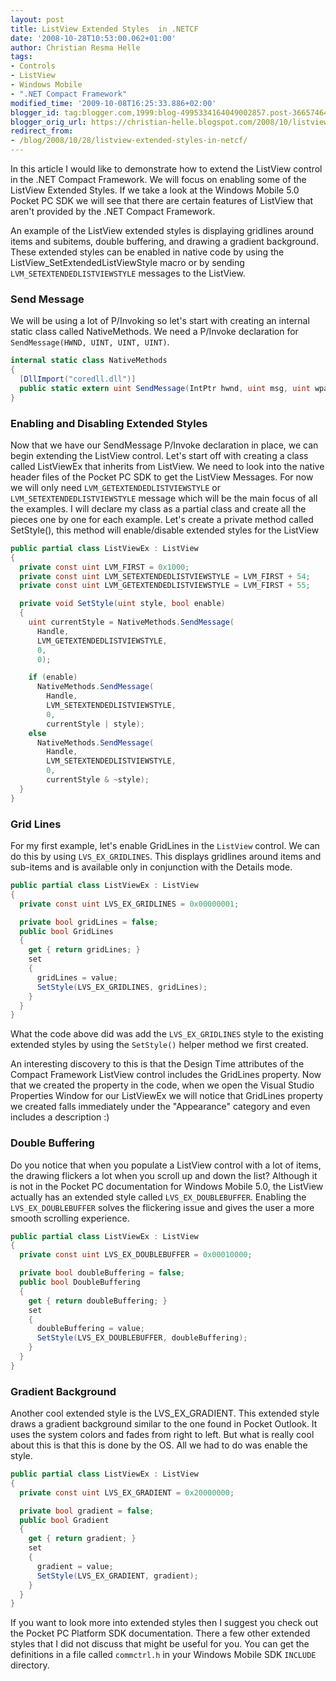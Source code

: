 ```yaml
---
layout: post
title: ListView Extended Styles  in .NETCF
date: '2008-10-28T10:53:00.062+01:00'
author: Christian Resma Helle
tags:
- Controls
- ListView
- Windows Mobile
- ".NET Compact Framework"
modified_time: '2009-10-08T16:25:33.886+02:00'
blogger_id: tag:blogger.com,1999:blog-4995334164049002857.post-3665746400716942844
blogger_orig_url: https://christian-helle.blogspot.com/2008/10/listview-extended-styles-in-netcf.html
redirect_from:
- /blog/2008/10/28/listview-extended-styles-in-netcf/
---
```


In this article I would like to demonstrate how to extend the ListView control in the .NET Compact Framework. We will focus on enabling some of the ListView Extended Styles. If we take a look at the Windows Mobile 5.0 Pocket PC SDK we will see that there are certain features of ListView that aren't provided by the .NET Compact Framework.

An example of the ListView extended styles is displaying gridlines around items and subitems, double buffering, and drawing a gradient background. These extended styles can be enabled in native code by using the ListView_SetExtendedListViewStyle macro or by sending `LVM_SETEXTENDEDLISTVIEWSTYLE` messages to the ListView.

### Send Message

We will be using a lot of P/Invoking so let's start with creating an internal static class called NativeMethods. We need a P/Invoke declaration for `SendMessage(HWND, UINT, UINT, UINT)`.

```csharp
internal static class NativeMethods
{
  [DllImport("coredll.dll")]
  public static extern uint SendMessage(IntPtr hwnd, uint msg, uint wparam, uint lparam);
}
```

### Enabling and Disabling Extended Styles

Now that we have our SendMessage P/Invoke declaration in place, we can begin extending the ListView control. Let's start off with creating a class called ListViewEx that inherits from ListView. We need to look into the native header files of the Pocket PC SDK to get the ListView Messages. For now we will only need `LVM_GETEXTENDEDLISTVIEWSTYLE` or `LVM_SETEXTENDEDLISTVIEWSTYLE` message which will be the main focus of all the examples. I will declare my class as a partial class and create all the pieces one by one for each example. Let's create a private method called SetStyle(), this method will enable/disable extended styles for the ListView

```csharp
public partial class ListViewEx : ListView
{
  private const uint LVM_FIRST = 0x1000;
  private const uint LVM_SETEXTENDEDLISTVIEWSTYLE = LVM_FIRST + 54;
  private const uint LVM_GETEXTENDEDLISTVIEWSTYLE = LVM_FIRST + 55;

  private void SetStyle(uint style, bool enable)
  {
    uint currentStyle = NativeMethods.SendMessage(
      Handle,
      LVM_GETEXTENDEDLISTVIEWSTYLE,
      0,
      0);

    if (enable)
      NativeMethods.SendMessage(
        Handle,
        LVM_SETEXTENDEDLISTVIEWSTYLE,
        0,
        currentStyle | style);
    else
      NativeMethods.SendMessage(
        Handle,
        LVM_SETEXTENDEDLISTVIEWSTYLE,
        0,
        currentStyle & ~style);
  }
}
```

### Grid Lines

For my first example, let's enable GridLines in the `ListView` control. We can do this by using `LVS_EX_GRIDLINES`. This displays gridlines around items and sub-items and is available only in conjunction with the Details mode.

```csharp
public partial class ListViewEx : ListView
{
  private const uint LVS_EX_GRIDLINES = 0x00000001;

  private bool gridLines = false;
  public bool GridLines
  {
    get { return gridLines; }
    set
    {
      gridLines = value;
      SetStyle(LVS_EX_GRIDLINES, gridLines);
    }
  }
}
```

What the code above did was add the `LVS_EX_GRIDLINES` style to the existing extended styles by using the `SetStyle()` helper method we first created.

An interesting discovery to this is that the Design Time attributes of the Compact Framework ListView control includes the GridLines property. Now that we created the property in the code, when we open the Visual Studio Properties Window for our ListViewEx we will notice that GridLines property we created falls immediately under the "Appearance" category and even includes a description :)

### Double Buffering

Do you notice that when you populate a ListView control with a lot of items, the drawing flickers a lot when you scroll up and down the list? Although it is not in the Pocket PC documentation for Windows Mobile 5.0, the ListView actually has an extended style called `LVS_EX_DOUBLEBUFFER`. Enabling the `LVS_EX_DOUBLEBUFFER` solves the flickering issue and gives the user a more smooth scrolling experience.

```csharp
public partial class ListViewEx : ListView
{
  private const uint LVS_EX_DOUBLEBUFFER = 0x00010000;

  private bool doubleBuffering = false;
  public bool DoubleBuffering
  {
    get { return doubleBuffering; }
    set
    {
      doubleBuffering = value;
      SetStyle(LVS_EX_DOUBLEBUFFER, doubleBuffering);
    }
  }
}
```

### Gradient Background

Another cool extended style is the LVS_EX_GRADIENT. This extended style draws a gradient background similar to the one found in Pocket Outlook. It uses the system colors and fades from right to left. But what is really cool about this is that this is done by the OS. All we had to do was enable the style.

```csharp
public partial class ListViewEx : ListView
{
  private const uint LVS_EX_GRADIENT = 0x20000000;

  private bool gradient = false;
  public bool Gradient
  {
    get { return gradient; }
    set
    {
      gradient = value;
      SetStyle(LVS_EX_GRADIENT, gradient);
    }
  }
}
```

If you want to look more into extended styles then I suggest you check out the Pocket PC Platform SDK documentation. There a few other extended styles that I did not discuss that might be useful for you. You can get the definitions in a file called `commctrl.h` in your Windows Mobile SDK `INCLUDE` directory.